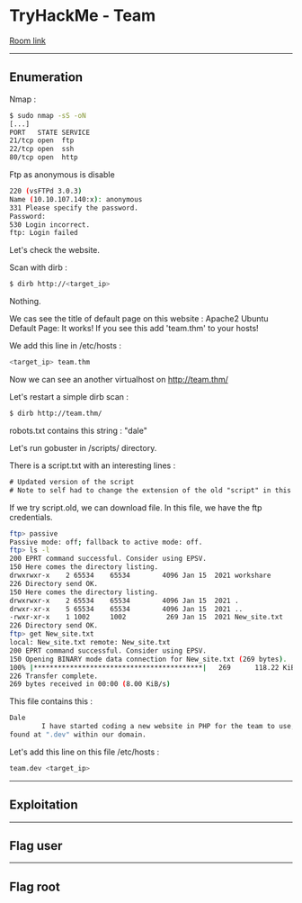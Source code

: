 # TryHackMe - Team

[Room link](https://tryhackme.com/room/teamcw)

---

## Enumeration

Nmap :

```bash
$ sudo nmap -sS -oN 
[...]
PORT   STATE SERVICE
21/tcp open  ftp
22/tcp open  ssh
80/tcp open  http
```

Ftp as anonymous is disable

```bash
220 (vsFTPd 3.0.3)
Name (10.10.107.140:x): anonymous
331 Please specify the password.
Password: 
530 Login incorrect.
ftp: Login failed
```

Let's check the website.

Scan with dirb :

```bash
$ dirb http://<target_ip>
```

Nothing.

We cas see the title of default page on this website : Apache2 Ubuntu Default Page: It works! If you see this add 'team.thm' to your hosts!

We add this line in /etc/hosts :

```bash
<target_ip> team.thm
```

Now we can see an another virtualhost on http://team.thm/

Let's restart a simple dirb scan :

```bash
$ dirb http://team.thm/
```

robots.txt contains this string : "dale"

Let's run gobuster in /scripts/ directory. 

There is a script.txt with an interesting lines :

```txt
# Updated version of the script
# Note to self had to change the extension of the old "script" in this folder, as it has creds in
```

If we try script.old, we can download file. In this file, we have the ftp credentials.

```bash
ftp> passive
Passive mode: off; fallback to active mode: off.
ftp> ls -l
200 EPRT command successful. Consider using EPSV.
150 Here comes the directory listing.
drwxrwxr-x    2 65534    65534        4096 Jan 15  2021 workshare
226 Directory send OK.
150 Here comes the directory listing.
drwxrwxr-x    2 65534    65534        4096 Jan 15  2021 .
drwxr-xr-x    5 65534    65534        4096 Jan 15  2021 ..
-rwxr-xr-x    1 1002     1002          269 Jan 15  2021 New_site.txt
226 Directory send OK.
ftp> get New_site.txt
local: New_site.txt remote: New_site.txt
200 EPRT command successful. Consider using EPSV.
150 Opening BINARY mode data connection for New_site.txt (269 bytes).
100% |******************************************|   269      118.22 KiB/s    00:00 ETA
226 Transfer complete.
269 bytes received in 00:00 (8.00 KiB/s)
```

This file contains this :

```bash
Dale
        I have started coding a new website in PHP for the team to use, this is currently under development. It can be
found at ".dev" within our domain.
```

Let's add this line on this file /etc/hosts :

```bash
team.dev <target_ip>
```


---

## Exploitation



---

## Flag user



---

## Flag root

